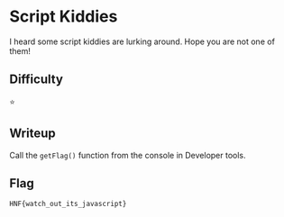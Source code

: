 # Script Kiddies

I heard some script kiddies are lurking around. Hope you are not one of them!

## Difficulty

⭐️️️

## Writeup

Call the `getFlag()` function from the console in Developer tools.

## Flag

`HNF{watch_out_its_javascript}`